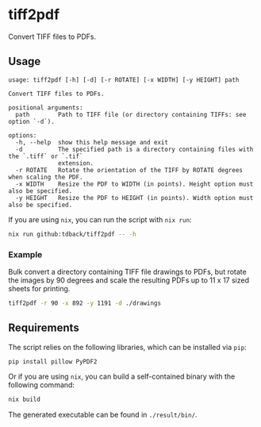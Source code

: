 # tiff2pdf
Convert TIFF files to PDFs.

## Usage
```
usage: tiff2pdf [-h] [-d] [-r ROTATE] [-x WIDTH] [-y HEIGHT] path

Convert TIFF files to PDFs.

positional arguments:
  path        Path to TIFF file (or directory containing TIFFs: see option `-d`).

options:
  -h, --help  show this help message and exit
  -d          The specified path is a directory containing files with the `.tiff` or `.tif`
              extension.
  -r ROTATE   Rotate the orientation of the TIFF by ROTATE degrees when scaling the PDF.
  -x WIDTH    Resize the PDF to WIDTH (in points). Height option must also be specified.
  -y HEIGHT   Resize the PDF to HEIGHT (in points). Width option must also be specified.
```

If you are using `nix`, you can run the script with `nix run`:

```bash
nix run github:tdback/tiff2pdf -- -h
```

### Example
Bulk convert a directory containing TIFF file drawings to PDFs, but rotate the
images by 90 degrees and scale the resulting PDFs up to 11 x 17 sized sheets
for printing.

```bash
tiff2pdf -r 90 -x 892 -y 1191 -d ./drawings
```

## Requirements
The script relies on the following libraries, which can be installed via `pip`:

```bash
pip install pillow PyPDF2
```

Or if you are using `nix`, you can build a self-contained binary with the
following command:

```bash
nix build
```

The generated executable can be found in `./result/bin/`.
